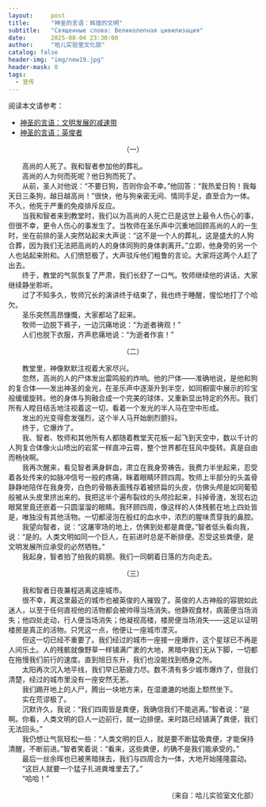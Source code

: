```yaml
---
layout:     post
title:      "神圣的言语：辉煌的文明"
subtitle:   "Священные слова: Великолепная цивилизация"
date:       2025-08-04 23:30:00
author:     "哈儿实验室文化部"
catalog: false
header-img: "img/new19.jpg"
header-mask: 0
tags:
  - 宣传
---
```


阅读本文请参考：

* [神圣的言语：文明发展的减速带](../../../../2025/04/30/%E7%A5%9E%E5%9C%A3%E7%9A%84%E8%A8%80%E8%AF%AD-%E6%96%87%E6%98%8E%E5%8F%91%E5%B1%95%E7%9A%84%E5%87%8F%E9%80%9F%E5%B8%A6/)
* [神圣的言语：英俊者](../../../../2025/06/22/%E7%A5%9E%E5%9C%A3%E7%9A%84%E8%A8%80%E8%AF%AD-%E8%8B%B1%E4%BF%8A%E8%80%85/)

<div style="text-align: center">（一）</div>

&emsp;&emsp;高尚的人死了。我和智者参加他的葬礼。  
&emsp;&emsp;高尚的人为何而死呢？他日狗而死了。  
&emsp;&emsp;从前，圣人对他说：“不要日狗，否则你会不幸。”他回答：“我热爱日狗！我每天日三条狗，越日越高尚！”很快，他与狗亲密无间、情同手足，直至合为一体。不久，他死于严重的免疫排斥反应。  
&emsp;&emsp;当我和智者来到教堂时，我们以为高尚的人死亡已是这世上最令人伤心的事，但很不幸，更令人伤心的事发生了。当牧师在圣乐声中沉重地回顾高尚的人的一生时，坐在前排的圣人突然站起来大声说：“这不是一个人的葬礼，这是盛大的人狗合葬，因为我们无法把高尚的人的身体同狗的身体剥离开。”立即，他身旁的另一个人也站起来附和。人们愤怒极了，大声驳斥他们粗鲁的言论。大家将这两个人赶了出去。  
&emsp;&emsp;终于，教堂的气氛恢复了严肃，我们长舒了一口气。牧师继续他的讲话，大家继续静坐聆听。  
&emsp;&emsp;过了不知多久，牧师冗长的演讲终于结束了，我也终于睡醒，惺忪地打了个哈欠。  
&emsp;&emsp;圣乐突然高昂慷慨，大家都站了起来。  
&emsp;&emsp;牧师一边脱下裤子，一边沉痛地说：“为逝者祷观！”  
&emsp;&emsp;人们也脱下衣服，齐声悲痛地说：“为逝者作哀！”

<div style="text-align: center">（二）</div>

&emsp;&emsp;教堂里，神像默默注视着大家尽兴。  
&emsp;&emsp;忽然，高尚的人的尸体发出雷鸣般的炸响。他的尸体——准确地说，是他和狗的复合体——发出神圣的金光，在圣乐声中逐渐升到半空，如同橱窗中展示的珍宝般缓缓旋转。他的身体与狗融合成一个完美的球体，又重新显出特定的外形。我们所有人瞠目结舌地注视着这一切，看着一个发光的半人马在空中形成。  
&emsp;&emsp;发出的光变得愈发强烈，这个半人马开始剧烈颤抖。  
&emsp;&emsp;终于，它爆炸了。  
&emsp;&emsp;我、智者、牧师和其他所有人都随着教堂天花板一起飞到天空中，数以千计的人狗复合体像火山喷出的岩浆一样直冲云霄，整个世界都在狂风中旋转。真是自由而畅快啊。  
&emsp;&emsp;我再次醒来，看见智者满身鲜血，肃立在我身旁祷告。我费力半坐起来，忍受着各处传来的如脉冲信号一般的疼痛，眯着眼睛环顾四周。牧师上半部分的头盖骨静静地陪伴在我身旁，白色的骨骼表面残存着被挤扁的头皮，仿佛头颅是如同葡萄般被从头皮里挤出来的。我把这半个遍布裂纹的头颅捡起来，抖掉骨渣，发现右边眼窝里竟还嵌着一只圆溜溜的眼睛。我环顾四周，像这样的人体残骸在地上四处皆是，唯独没有其他活物。一切都浸泡在殷红的血水中，浓烈的腥味贯穿我的鼻腔。  
&emsp;&emsp;我望向智者，说：“这屠宰场的地上，仿佛到处都是粪便。”智者低头看向我，说：“是的。人类文明如同一个巨人，在前进时总是不断排便。忍受这些粪便，是文明发展所应承受的必然牺牲。”  
&emsp;&emsp;我起身，智者拍了拍我的肩膀。我们一同朝着日落的方向走去。

<div style="text-align: center">（三）</div>

&emsp;&emsp;我和智者日夜兼程逃离这座城市。  
&emsp;&emsp;很不幸，离这里最近的城市也被英俊的人摧毁了。英俊的人古神般的容貌如此迷人，以至于任何直视他的活物都会被帅得当场消失。他静观食材，病菌便当场消失；他四处走动，行人便当场消失；他凝视高楼，楼房便当场消失——这足以证明楼房是真正的活物。只凭这一点，他便让一座城市湮灭。  
&emsp;&emsp;但这一切已经不重要了。我们经过的城市一座接一座爆炸，这个星球已不再是人间乐土。人的残骸就像野草一样铺满广袤的大地，黑暗中我们无从下脚，一切都在拖慢我们前行的速度。直到旭日东升，我们也没能找到栖身之所。  
&emsp;&emsp;太阳再次沉入地平线，我们早已筋疲力尽。数不清有多少城市爆炸了，但我们清楚，经过的城市里没有一座安然无恙。  
&emsp;&emsp;我们踢开地上的人尸，腾出一块地方来，在湿漉漉的地面上颓然坐下。  
&emsp;&emsp;实在荒谬极了。  
&emsp;&emsp;沉默许久，我说：“我们四周皆是粪便，我确信我们不能逃离。”智者说：“是啊。你看，人类文明的巨人一边前行，就一边排便。来时路已经铺满了粪便，我们无法回头。”  
&emsp;&emsp;我仍想让气氛轻松一些：“人类文明的巨人，就是要不断猛吸粪便，才能保持清醒，不断前进。”智者笑着说：“看来，这些粪便，的确不是我们能承受的。”  
&emsp;&emsp;最后一丝余晖也已被黑暗抹去，我们与四周合为一体，大地开始隆隆震动。  
&emsp;&emsp;“这巨人就要一个猛子扎进粪堆里去了。”  
&emsp;&emsp;“哈哈！”
<div style="text-align: right">（来自：哈儿实验室文化部）</div>